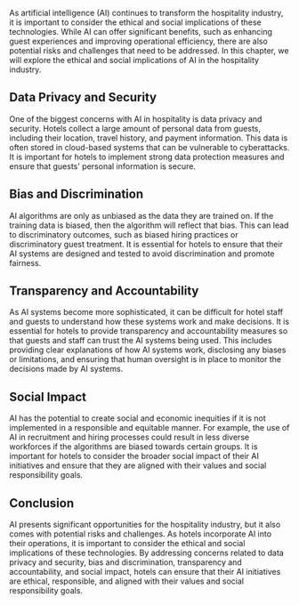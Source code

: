 
As artificial intelligence (AI) continues to transform the hospitality industry, it is important to consider the ethical and social implications of these technologies. While AI can offer significant benefits, such as enhancing guest experiences and improving operational efficiency, there are also potential risks and challenges that need to be addressed. In this chapter, we will explore the ethical and social implications of AI in the hospitality industry.

Data Privacy and Security
-------------------------

One of the biggest concerns with AI in hospitality is data privacy and security. Hotels collect a large amount of personal data from guests, including their location, travel history, and payment information. This data is often stored in cloud-based systems that can be vulnerable to cyberattacks. It is important for hotels to implement strong data protection measures and ensure that guests' personal information is secure.

Bias and Discrimination
-----------------------

AI algorithms are only as unbiased as the data they are trained on. If the training data is biased, then the algorithm will reflect that bias. This can lead to discriminatory outcomes, such as biased hiring practices or discriminatory guest treatment. It is essential for hotels to ensure that their AI systems are designed and tested to avoid discrimination and promote fairness.

Transparency and Accountability
-------------------------------

As AI systems become more sophisticated, it can be difficult for hotel staff and guests to understand how these systems work and make decisions. It is essential for hotels to provide transparency and accountability measures so that guests and staff can trust the AI systems being used. This includes providing clear explanations of how AI systems work, disclosing any biases or limitations, and ensuring that human oversight is in place to monitor the decisions made by AI systems.

Social Impact
-------------

AI has the potential to create social and economic inequities if it is not implemented in a responsible and equitable manner. For example, the use of AI in recruitment and hiring processes could result in less diverse workforces if the algorithms are biased towards certain groups. It is important for hotels to consider the broader social impact of their AI initiatives and ensure that they are aligned with their values and social responsibility goals.

Conclusion
----------

AI presents significant opportunities for the hospitality industry, but it also comes with potential risks and challenges. As hotels incorporate AI into their operations, it is important to consider the ethical and social implications of these technologies. By addressing concerns related to data privacy and security, bias and discrimination, transparency and accountability, and social impact, hotels can ensure that their AI initiatives are ethical, responsible, and aligned with their values and social responsibility goals.
